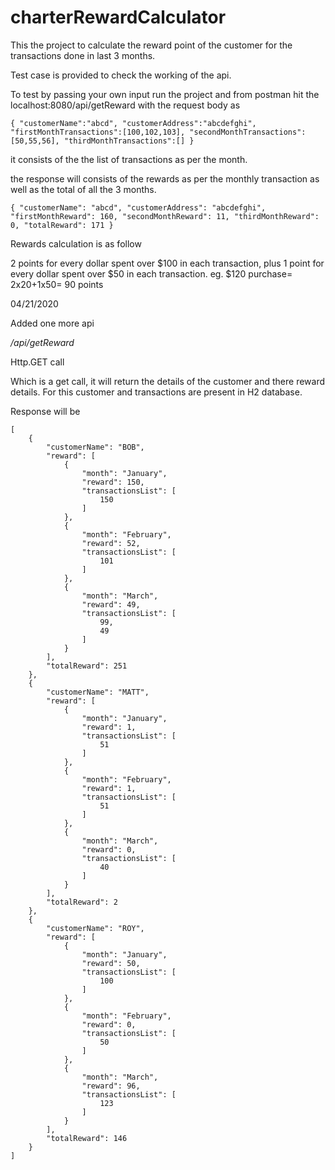 # charterRewardCalculator

This the project to calculate the reward point of the customer for the transactions done in last 3 months.

Test case is provided to check the working of the api.

To test by passing your own input run the project and from postman hit the localhost:8080/api/getReward with the request body as

``{
	"customerName":"abcd",
	"customerAddress":"abcdefghi",
	"firstMonthTransactions":[100,102,103],
	"secondMonthTransactions":[50,55,56],
	"thirdMonthTransactions":[]
}``

it consists of the the list of transactions as per the month.

the response will consists of the rewards as per the monthly transaction as well as the total of all the 3 months.

``{
    "customerName": "abcd",
    "customerAddress": "abcdefghi",
    "firstMonthReward": 160,
    "secondMonthReward": 11,
    "thirdMonthReward": 0,
   "totalReward": 171
}``

Rewards calculation is as follow

2 points for every dollar spent over $100 in each transaction, plus 1 point for every dollar spent over $50 in each transaction.
eg. $120 purchase= 2x20+1x50= 90 points



04/21/2020

Added one more api

*/api/getReward*

Http.GET call 

Which is a get call, it will return the details of the customer and there reward details. For this customer and transactions are present in H2 database.

Response will be 
```
[
    {
        "customerName": "BOB",
        "reward": [
            {
                "month": "January",
                "reward": 150,
                "transactionsList": [
                    150
                ]
            },
            {
                "month": "February",
                "reward": 52,
                "transactionsList": [
                    101
                ]
            },
            {
                "month": "March",
                "reward": 49,
                "transactionsList": [
                    99,
                    49
                ]
            }
        ],
        "totalReward": 251
    },
    {
        "customerName": "MATT",
        "reward": [
            {
                "month": "January",
                "reward": 1,
                "transactionsList": [
                    51
                ]
            },
            {
                "month": "February",
                "reward": 1,
                "transactionsList": [
                    51
                ]
            },
            {
                "month": "March",
                "reward": 0,
                "transactionsList": [
                    40
                ]
            }
        ],
        "totalReward": 2
    },
    {
        "customerName": "ROY",
        "reward": [
            {
                "month": "January",
                "reward": 50,
                "transactionsList": [
                    100
                ]
            },
            {
                "month": "February",
                "reward": 0,
                "transactionsList": [
                    50
                ]
            },
            {
                "month": "March",
                "reward": 96,
                "transactionsList": [
                    123
                ]
            }
        ],
        "totalReward": 146
    }
]
```
